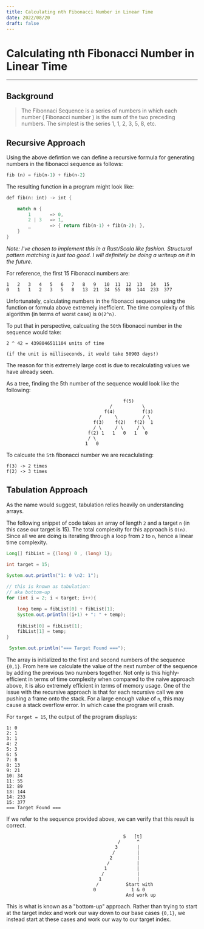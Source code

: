 ```yaml
---
title: Calculating nth Fibonacci Number in Linear Time
date: 2022/08/20
draft: false
---
```



# Calculating nth Fibonacci Number in Linear Time

______

## Background

> The Fibonnaci Sequence is a series of numbers in which each number ( Fibonacci number ) is the sum of the two preceding numbers. The simplest is the series 1, 1, 2, 3, 5, 8, etc.


## Recursive Approach

Using the above defintion we can define a recursive formula for generating numbers in the fibonacci sequence as follows:


```rust 
fib (n) = fib(n-1) + fib(n-2) 
```

The resulting function in a program might look like:
```rust
def fib(n: int) -> int {

	match n {
		1 		=> 0,
		2 | 3	=> 1,
		_ 		=> { return fib(n-1) + fib(n-2); }, 
	}
}
```
*Note: I've chosen to implement this in a Rust/Scala like fashion. Structural pattern matching is just too good. I will definitely be doing a writeup on it in the future.* 



For reference, the first 15 Fibonacci numbers are:
```
1	2	3	4	5	6	7	8	9	10	11	12	13   14   15
0	1	1	2	3	5	8	13	21	34	55	89	144	 233  377
```

Unfortunately, calculating numbers in the fibonacci sequence using the function or formula above extremely inefficient. The time complexity of this algorithm (in terms of worst case) is `O(2^n)`. 

To put that in perspective, calcuating the `50th` fibonacci number in the sequence would take:
```
2 ^ 42 = 4398046511104 units of time 

(if the unit is milliseconds, it would take 50903 days!)
```


The reason for this extremely large cost is due to recalculating values we have already seen.

As a tree, finding the 5th number of the sequence would look like the following:
```
										   f(5)
									  /           \
								    f(4)	      f(3)
	    						  /     \         / \
								f(3)    f(2)   f(2)  1
								/ \     / \     / \
							  f(2) 1   1   0   1   0
							  / \
							 1   0
```

To calcuate the `5th` fibonacci number we are recaclulating:
```
f(3) -> 2 times
f(2) -> 3 times
```


## Tabulation Approach
As the name would suggest, tabulation relies heavily on understanding arrays.

The following snippet of code takes an array of length `2` and a target `n` (in this case our target is 15). The total complexity for this approach is `O(n)`. Since all we are doing is iterating through a loop from `2` to `n`, hence a linear time complexity.


```java
Long[] fibList = {(long) 0 , (long) 1};

int target = 15;
 
System.out.println("1: 0 \n2: 1");

// this is known as tabulation:
// aka bottom-up
for (int i = 2; i < target; i++){

	long temp = fibList[0] + fibList[1];
	System.out.println((i+1) + ": " + temp);
	
	fibList[0] = fibList[1];
	fibList[1] = temp;
}

 System.out.println("=== Target Found ===");
```

The array is initialized to the first and second numbers of the sequence `{0,1}`. From here we calculate the value of the next number of the sequence by adding the previous two numbers together. Not only is this highly-efficient in terms of time complexity when compared to the naive approach above, it is also extremely efficient in terms of memory usage. One of the issue with the recursive approach is that for each recursive call we are pushing a frame onto the stack. For a large enough value of `n`, this may cause a stack overflow error. In which case the program will crash.

For `target = 15`, the output of the program displays:

```
1: 0
2: 1
3: 1
4: 2
5: 3
6: 5
7: 8
8: 13
9: 21
10: 34
11: 55
12: 89
13: 144
14: 233
15: 377
=== Target Found ===
```

If we refer to the sequence provided above, we can verify that this result is correct.  


```
										   5   [t]
									     /      ^     
									    3	    |       
	    						       /        |     
								      2         |     
								     /          | 
							        1        	|
							       / 			|
							      1   			|
								 /			Start with
								0			  1 & 0
											And work up
```

This is what is known as a "bottom-up" approach. Rather than trying to start at the target index and work our way down to our base cases `{0,1}`, we instead start at these cases and work our way to our target index. 

